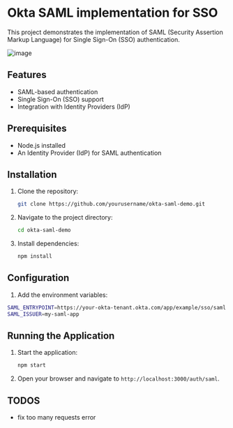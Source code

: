 # Okta SAML implementation for SSO

This project demonstrates the implementation of SAML (Security Assertion Markup Language) for Single Sign-On (SSO) authentication.

![image](https://github.com/user-attachments/assets/3a4a96ff-88fd-4427-bcb5-f70f6968b42e)

## Features

- SAML-based authentication
- Single Sign-On (SSO) support
- Integration with Identity Providers (IdP)

## Prerequisites

- Node.js installed
- An Identity Provider (IdP) for SAML authentication

## Installation

1. Clone the repository:
   ```bash
   git clone https://github.com/yourusername/okta-saml-demo.git
   ```
2. Navigate to the project directory:
   ```bash
   cd okta-saml-demo
   ```
3. Install dependencies:
   ```bash
   npm install
   ```

## Configuration

1. Add the environment variables:

```bash
SAML_ENTRYPOINT=https://your-okta-tenant.okta.com/app/example/sso/saml
SAML_ISSUER=my-saml-app
```

## Running the Application

1. Start the application:
   ```bash
   npm start
   ```
2. Open your browser and navigate to `http://localhost:3000/auth/saml`.

## TODOS

- fix too many requests error

